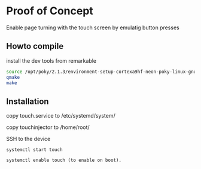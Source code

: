 # Proof of Concept

Enable page turning with the touch screen by emulatig button presses


## Howto compile

install the dev tools from remarkable

```bash
source /opt/poky/2.1.3/environment-setup-cortexa9hf-neon-poky-linux-gnueabi
qmake
make
```


## Installation

copy touch.service to /etc/systemd/system/

copy touchinjector to /home/root/

SSH to the device

```
systemctl start touch

systemctl enable touch (to enable on boot).
```
